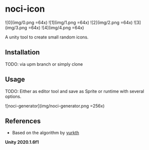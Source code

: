 # noci-icon

![0](img/0.png =64x)
![1](img/1.png =64x)
![2](img/2.png =64x)
![3](img/3.png =64x)
![4](img/4.png =64x)

A unity tool to create small random icons.

## Installation

TODO: via upm branch or simply clone

## Usage

TODO: Either as editor tool and save as Sprite or runtime with several options.

![noci-generator](img/noci-generator.png =256x)

## References

- Based on the algorithm by [yurkth](https://github.com/yurkth/sprator)

**Unity 2020.1.6f1**
